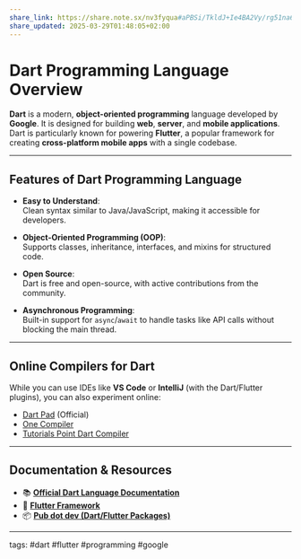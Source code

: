 ```yaml
---
share_link: https://share.note.sx/nv3fyqua#aPBSi/TkldJ+Ie4BA2Vy/rg51na6/aUib8WxW0UD2Ms
share_updated: 2025-03-29T01:48:05+02:00
---
```


# Dart Programming Language Overview

**Dart** is a modern, **object-oriented programming** language developed by **Google**. It is designed for building **web**, **server**, and **mobile applications**. Dart is particularly known for powering **Flutter**, a popular framework for creating **cross-platform mobile apps** with a single codebase.

---

## Features of Dart Programming Language

- **Easy to Understand**:  
  Clean syntax similar to Java/JavaScript, making it accessible for developers.
  
- **Object-Oriented Programming (OOP)**:  
  Supports classes, inheritance, interfaces, and mixins for structured code.

- **Open Source**:  
  Dart is free and open-source, with active contributions from the community.

- **Asynchronous Programming**:  
  Built-in support for `async`/`await` to handle tasks like API calls without blocking the main thread.

---

## Online Compilers for Dart

While you can use IDEs like **VS Code** or **IntelliJ** (with the Dart/Flutter plugins), you can also experiment online:
- [Dart Pad](https://dartpad.dev/) (Official)
- [One Compiler](https://onecompiler.com/dart)
- [Tutorials Point Dart Compiler](https://www.tutorialspoint.com/execute_dart_online.php)

---

## Documentation & Resources
- 📚 [**Official Dart Language Documentation**](https://dart.dev/language)  
- 🔗 [**Flutter Framework**](https://flutter.dev)  
- 📦 [**Pub dot dev (Dart/Flutter Packages)**](https://pub.dev)

---

tags: #dart #flutter #programming #google
